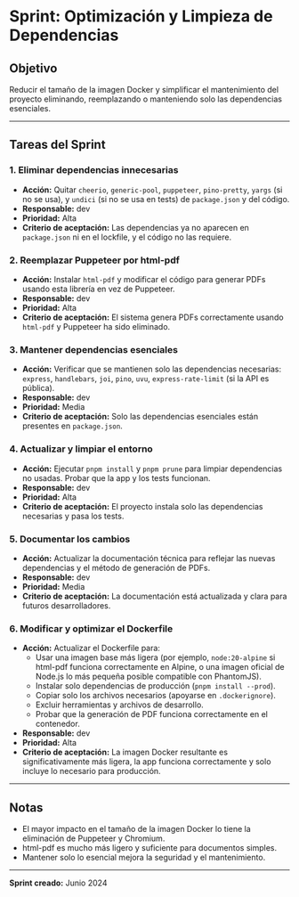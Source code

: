 # Sprint: Optimización y Limpieza de Dependencias

## Objetivo
Reducir el tamaño de la imagen Docker y simplificar el mantenimiento del proyecto eliminando, reemplazando o manteniendo solo las dependencias esenciales.

---

## Tareas del Sprint

### 1. Eliminar dependencias innecesarias
- **Acción:** Quitar `cheerio`, `generic-pool`, `puppeteer`, `pino-pretty`, `yargs` (si no se usa), y `undici` (si no se usa en tests) de `package.json` y del código.
- **Responsable:** dev
- **Prioridad:** Alta
- **Criterio de aceptación:** Las dependencias ya no aparecen en `package.json` ni en el lockfile, y el código no las requiere.

### 2. Reemplazar Puppeteer por html-pdf
- **Acción:** Instalar `html-pdf` y modificar el código para generar PDFs usando esta librería en vez de Puppeteer.
- **Responsable:** dev
- **Prioridad:** Alta
- **Criterio de aceptación:** El sistema genera PDFs correctamente usando `html-pdf` y Puppeteer ha sido eliminado.

### 3. Mantener dependencias esenciales
- **Acción:** Verificar que se mantienen solo las dependencias necesarias: `express`, `handlebars`, `joi`, `pino`, `uvu`, `express-rate-limit` (si la API es pública).
- **Responsable:** dev
- **Prioridad:** Media
- **Criterio de aceptación:** Solo las dependencias esenciales están presentes en `package.json`.

### 4. Actualizar y limpiar el entorno
- **Acción:** Ejecutar `pnpm install` y `pnpm prune` para limpiar dependencias no usadas. Probar que la app y los tests funcionan.
- **Responsable:** dev
- **Prioridad:** Alta
- **Criterio de aceptación:** El proyecto instala solo las dependencias necesarias y pasa los tests.

### 5. Documentar los cambios
- **Acción:** Actualizar la documentación técnica para reflejar las nuevas dependencias y el método de generación de PDFs.
- **Responsable:** dev
- **Prioridad:** Media
- **Criterio de aceptación:** La documentación está actualizada y clara para futuros desarrolladores.

### 6. Modificar y optimizar el Dockerfile
- **Acción:** Actualizar el Dockerfile para:
  - Usar una imagen base más ligera (por ejemplo, `node:20-alpine` si html-pdf funciona correctamente en Alpine, o una imagen oficial de Node.js lo más pequeña posible compatible con PhantomJS).
  - Instalar solo dependencias de producción (`pnpm install --prod`).
  - Copiar solo los archivos necesarios (apoyarse en `.dockerignore`).
  - Excluir herramientas y archivos de desarrollo.
  - Probar que la generación de PDF funciona correctamente en el contenedor.
- **Responsable:** dev
- **Prioridad:** Alta
- **Criterio de aceptación:** La imagen Docker resultante es significativamente más ligera, la app funciona correctamente y solo incluye lo necesario para producción.

---

## Notas
- El mayor impacto en el tamaño de la imagen Docker lo tiene la eliminación de Puppeteer y Chromium.
- html-pdf es mucho más ligero y suficiente para documentos simples.
- Mantener solo lo esencial mejora la seguridad y el mantenimiento.

---

**Sprint creado:** Junio 2024 